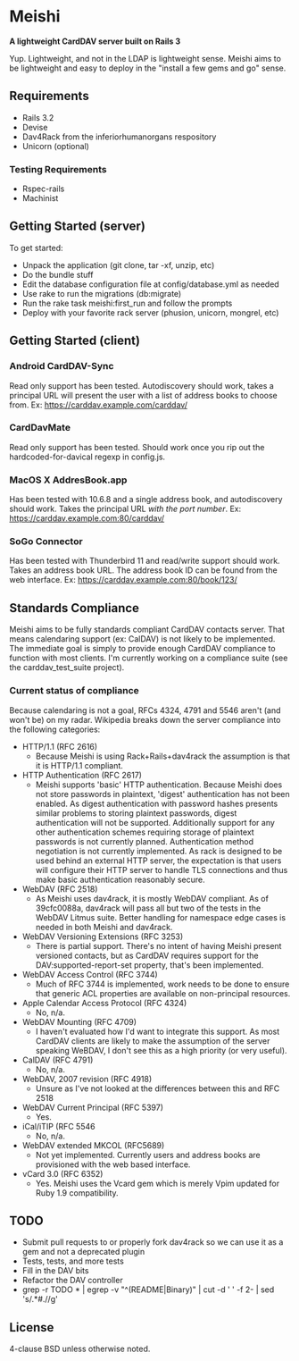 # Meishi

__A lightweight CardDAV server built on Rails 3__

Yup.  Lightweight, and not in the LDAP is lightweight sense.  Meishi aims to be lightweight and easy to deploy in the "install a few gems and go" sense.

## Requirements

* Rails 3.2
* Devise
* Dav4Rack from the inferiorhumanorgans respository
* Unicorn (optional)

### Testing Requirements
* Rspec-rails
* Machinist

## Getting Started (server)

To get started:

* Unpack the application (git clone, tar -xf, unzip, etc)
* Do the bundle stuff
* Edit the database configuration file at config/database.yml as needed
* Use rake to run the migrations (db:migrate)
* Run the rake task meishi:first_run and follow the prompts
* Deploy with your favorite rack server (phusion, unicorn, mongrel, etc)

## Getting Started (client)

### Android CardDAV-Sync

Read only support has been tested.  Autodiscovery should work, takes a principal URL will present the user with a list of address books to choose from.  Ex: https://carddav.example.com/carddav/

### CardDavMate

Read only support has been tested.  Should work once you rip out the hardcoded-for-davical regexp in config.js.

### MacOS X AddresBook.app

Has been tested with 10.6.8 and a single address book, and autodiscovery should work.  Takes the principal URL *with the port number*. Ex: https://carddav.example.com:80/carddav/

### SoGo Connector

Has been tested with Thunderbird 11 and read/write support should work.  Takes an address book URL.  The address book ID can be found from the web interface.  Ex:  https://carddav.example.com:80/book/123/

## Standards Compliance

Meishi aims to be fully standards compliant CardDAV contacts server.  That means calendaring support (ex: CalDAV) is not likely to be implemented.  The immediate goal is simply to provide enough CardDAV compliance to function with most clients.  I'm currently working on a compliance suite (see the carddav_test_suite project).

### Current status of compliance

Because calendaring is not a goal, RFCs 4324, 4791 and 5546 aren't (and won't be) on my radar.  Wikipedia breaks down the server compliance into the following categories:

* HTTP/1.1 (RFC 2616)
  - Because Meishi is using Rack+Rails+dav4rack the assumption is that it is HTTP/1.1 compliant.
* HTTP Authentication (RFC 2617)
  - Meishi supports 'basic' HTTP authentication.  Because Meishi does not store passwords in plaintext, 'digest'
  authentication has not been enabled.  As digest authentication with password hashes presents similar problems to storing 
  plaintext passwords, digest authentication will not be supported.  Additionally support for any other authentication 
  schemes requiring storage of plaintext passwords is not currently planned.  Authentication method negotiation is not 
  currently implemented.  As rack is designed to be used behind an external HTTP server, the expectation is that users will 
  configure their HTTP server to handle TLS connections and thus make basic authentication 
  reasonably secure.
* WebDAV (RFC 2518)
  - As Meishi uses dav4rack, it is mostly WebDAV compliant.  As of 39cfc0088a, dav4rack will pass all but two of the tests
  in the WebDAV Litmus suite.  Better handling for namespace edge cases is needed in both Meishi and dav4rack.
* WebDAV Versioning Extensions (RFC 3253)
  - There is partial support.  There's no intent of having Meishi present versioned contacts, but as CardDAV requires
  support for the DAV:supported-report-set property, that's been implemented.
* WebDAV Access Control (RFC 3744)
  - Much of RFC 3744 is implemented, work needs to be done to ensure that generic ACL properties are available on 
  non-principal resources.
* Apple Calendar Access Protocol (RFC 4324)
  - No, n/a.
* WebDAV Mounting (RFC 4709)
  - I haven't evaluated how I'd want to integrate this support.  As most CardDAV clients are likely to make the assumption
  of the server speaking WeBDAV, I don't see this as a high priority (or very useful).
* CalDAV (RFC 4791)
  - No, n/a.
* WebDAV, 2007 revision (RFC 4918)
  - Unsure as I've not looked at the differences between this and RFC 2518
* WebDAV Current Principal (RFC 5397)
  - Yes.
* iCal/iTIP (RFC 5546
  - No, n/a.
* WebDAV extended MKCOL (RFC5689)
  - Not yet implemented.  Currently users and address books are provisioned with the web based interface.
* vCard 3.0 (RFC 6352)
  - Yes.  Meishi uses the Vcard gem which is merely Vpim updated for Ruby 1.9 compatibility.

## TODO

* Submit pull requests to or properly fork dav4rack so we can use it as a gem and not a deprecated plugin
* Tests, tests, and more tests
* Fill in the DAV bits
* Refactor the DAV controller
* grep -r TODO * | egrep -v "^(README|Binary)" | cut -d ' ' -f 2- | sed 's/.*#.//g'

## License

4-clause BSD unless otherwise noted.